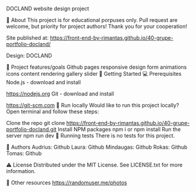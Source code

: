 DOCLAND
website design project

🌟 About
This project is for educational porpuses only. Pull request are welcome, but priority for project authors! Thank you for your cooperation!

Site published at: https://front-end-by-rimantas.github.io/40-grupe-portfolio-docland/

Design: DOCLAND

🎯 Project features/goals
Github pages
responsive design
form
animations
icons
content rendering
gallery
slider
🧰 Getting Started
💻 Prerequisites
Node.js - download and install

https://nodejs.org
Git - download and install

https://git-scm.com
🏃 Run locally
Would like to run this project locally? Open terminal and follow these steps:

Clone the repo
git clone https://front-end-by-rimantas.github.io/40-grupe-portfolio-docland.git
Install NPM packages
npm i
or
npm install
Run the server
npm run dev
🧪 Running tests
There is no tests for this project.

🎅 Authors
Audrius: Github Laura: Github Mindaugas: Github Rokas: Github Tomas: Github

⚠️ License
Distributed under the MIT License. See LICENSE.txt for more information.

🔗 Other resources
https://randomuser.me/photos
